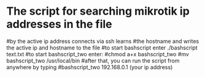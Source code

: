# The script for searching mikrotik ip addresses in the file
#by the active ip address connects via ssh learns 
#the hostname and writes the active ip and hostname to the file
#to start bashscript enter ./bashscript text.txt
#to start bashscript_two enter:
#chmod a+x bashscript_two
#mv bashscript_two /usr/local/bin
#after that, you can run the script from anywhere by typing
#bashscript_two 192.168.0.1 (your ip address)

